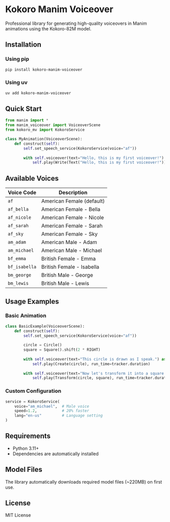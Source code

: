 # Kokoro Manim Voiceover

Professional library for generating high-quality voiceovers in Manim animations using the Kokoro-82M model.

## Installation

### Using pip
```bash
pip install kokoro-manim-voiceover
```

### Using uv
```bash
uv add kokoro-manim-voiceover
```

## Quick Start

```python
from manim import *
from manim_voiceover import VoiceoverScene
from kokoro_mv import KokoroService

class MyAnimation(VoiceoverScene):
    def construct(self):
        self.set_speech_service(KokoroService(voice="af"))
        
        with self.voiceover(text="Hello, this is my first voiceover!") as tracker:
            self.play(Write(Text("Hello, this is my first voiceover!")), run_time=tracker.duration)
```

## Available Voices

| Voice Code | Description |
|------------|-------------|
| `af` | American Female (default) |
| `af_bella` | American Female - Bella |
| `af_nicole` | American Female - Nicole |
| `af_sarah` | American Female - Sarah |
| `af_sky` | American Female - Sky |
| `am_adam` | American Male - Adam |
| `am_michael` | American Male - Michael |
| `bf_emma` | British Female - Emma |
| `bf_isabella` | British Female - Isabella |
| `bm_george` | British Male - George |
| `bm_lewis` | British Male - Lewis |

## Usage Examples

### Basic Animation
```python
class BasicExample(VoiceoverScene):
    def construct(self):
        self.set_speech_service(KokoroService(voice="af"))
        
        circle = Circle()
        square = Square().shift(2 * RIGHT)
        
        with self.voiceover(text="This circle is drawn as I speak.") as tracker:
            self.play(Create(circle), run_time=tracker.duration)
        
        with self.voiceover(text="Now let's transform it into a square.") as tracker:
            self.play(Transform(circle, square), run_time=tracker.duration)
```

### Custom Configuration
```python
service = KokoroService(
    voice="am_michael",  # Male voice
    speed=1.2,           # 20% faster
    lang="en-us"         # Language setting
)
```

## Requirements

- Python 3.11+
- Dependencies are automatically installed

## Model Files

The library automatically downloads required model files (~220MB) on first use.

## License

MIT License